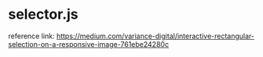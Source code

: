 # selector.js
reference link:
https://medium.com/variance-digital/interactive-rectangular-selection-on-a-responsive-image-761ebe24280c
